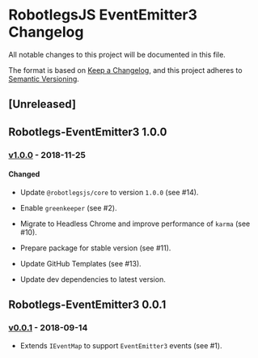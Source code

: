 # RobotlegsJS EventEmitter3 Changelog

All notable changes to this project will be documented in this file.

The format is based on [Keep a Changelog](https://keepachangelog.com/en/1.0.0/),
and this project adheres to [Semantic Versioning](https://semver.org/spec/v2.0.0.html).

## [Unreleased]

<!--
Types of changes:

#### Added
- for new features.

#### Changed
- for changes in existing functionality.

#### Deprecated
- for soon-to-be removed features.

#### Removed
- for now removed features.

#### Fixed
- for any bug fixes.

#### Security
- in case of vulnerabilities.
-->

## Robotlegs-EventEmitter3 1.0.0

### [v1.0.0](https://github.com/RobotlegsJS/RobotlegsJS-EventEmitter3/releases/tag/1.0.0) - 2018-11-25

#### Changed

- Update `@robotlegsjs/core` to version `1.0.0` (see #14).

- Enable `greenkeeper` (see #2).

- Migrate to Headless Chrome and improve performance of `karma` (see #10).

- Prepare package for stable version (see #11).

- Update GitHub Templates (see #13).

- Update dev dependencies to latest version.

## Robotlegs-EventEmitter3 0.0.1

### [v0.0.1](https://github.com/RobotlegsJS/RobotlegsJS-EventEmitter3/releases/tag/0.0.1) - 2018-09-14

- Extends `IEventMap` to support `EventEmitter3` events (see #1).
